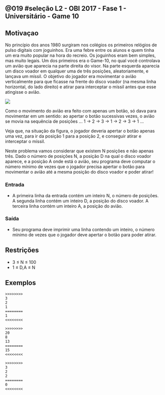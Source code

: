 ## @019 #seleção L2 - OBI 2017 - Fase 1 - Universitário - Game 10


## Motivaçao

No princípio dos anos 1980 surgiram nos colégios os primeiros relógios de pulso digitais com joguinhos. Era uma febre entre os alunos e quem tinha um era muito popular na hora do recreio. Os joguinhos eram bem simples, mas muito legais. Um dos primeiros era o Game-10, no qual você controlava um avião que aparecia na parte direita do visor. Na parte esquerda aparecia um disco voador em qualquer uma de três posições, aleatoriamente, e lançava um míssil. O objetivo do jogador era movimentar o avião verticalmente para que ficasse na frente do disco voador (na mesma linha horizontal, do lado direito) e atirar para interceptar o míssil antes que esse atingisse o avião.

![](https://raw.githubusercontent.com/qxcodefup/moodle/master/base/019/__capa.jpg)

Como o movimento do avião era feito com apenas um botão, só dava para movimentar em um sentido: ao apertar o botão sucessivas vezes, o avião se movia na sequência de posições ... 1 → 2 → 3 → 1 → 2 → 3 → 1 ...

Veja que, na situação da figura, o jogador deveria apertar o botão apenas uma vez, para ir da posição 1 para a posição 2, e conseguir atirar e interceptar o míssil.

Neste problema vamos considerar que existem N posições e não apenas três. Dado o número de posições N, a posição D na qual o disco voador aparece, e a posição A onde está o avião, seu programa deve computar o número mínimo de vezes que o jogador precisa apertar o botão para movimentar o avião até a mesma posição do disco voador e poder atirar!

### Entrada

- A primeira linha da entrada contém um inteiro N, o número de posições. A segunda linha contém um inteiro D, a posição do disco voador. A terceira linha contém um inteiro A, a posição do avião.

### Saída

- Seu programa deve imprimir uma linha contendo um inteiro, o número mínimo de vezes que o jogador deve apertar o botão para poder atirar.

## Restrições

* 3 ≤ N ≤ 100
* 1 ≤ D,A ≤ N

## Exemplos

```
>>>>>>>>
3
2
1
========
1
<<<<<<<<

>>>>>>>>
20
8
13
========
15
<<<<<<<<

>>>>>>>>
3
2
2
========
0
<<<<<<<<
```


